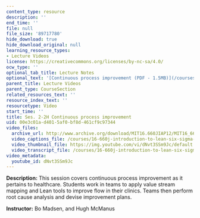 ```yaml
---
content_type: resource
description: ''
end_time: ''
file: null
file_size: '89717780'
hide_download: true
hide_download_original: null
learning_resource_types:
- Lecture Videos
license: https://creativecommons.org/licenses/by-nc-sa/4.0/
ocw_type: ''
optional_tab_title: Lecture Notes
optional_text: '[Continuous process improvement (PDF - 1.5MB)](/courses/16-660j-introduction-to-lean-six-sigma-methods-january-iap-2012/resources/mit16_660jiap12_2-2h)'
parent_title: Lecture Videos
parent_type: CourseSection
related_resources_text: ''
resource_index_text: ''
resourcetype: Video
start_time: ''
title: Ses. 2-2H Continuous process improvement
uid: 00e3c01a-d401-5af0-bf8d-461cf9c97344
video_files:
  archive_url: http://www.archive.org/download/MIT16.660JIAP12/MIT16_660JIAP12_ses2-2_300k.mp4
  video_captions_file: /courses/16-660j-introduction-to-lean-six-sigma-methods-january-iap-2012/b733061807295c1d8263db14d72ec481_dNvt3SSm9Jc.vtt
  video_thumbnail_file: https://img.youtube.com/vi/dNvt3SSm9Jc/default.jpg
  video_transcript_file: /courses/16-660j-introduction-to-lean-six-sigma-methods-january-iap-2012/688561f9724581ba0d383acbb67d66ea_dNvt3SSm9Jc.pdf
video_metadata:
  youtube_id: dNvt3SSm9Jc
---
```


**Description:** This session covers continuous process improvement as it pertains to healthcare. Students work in teams to apply value stream mapping and Lean tools to improve flow in their clinics. Teams then perform root cause analysis and devise improvement plans.

**Instructor:** Bo Madsen, and Hugh McManus

